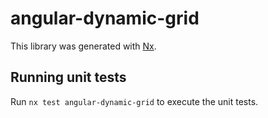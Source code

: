 # angular-dynamic-grid

This library was generated with [Nx](https://nx.dev).

## Running unit tests

Run `nx test angular-dynamic-grid` to execute the unit tests.
